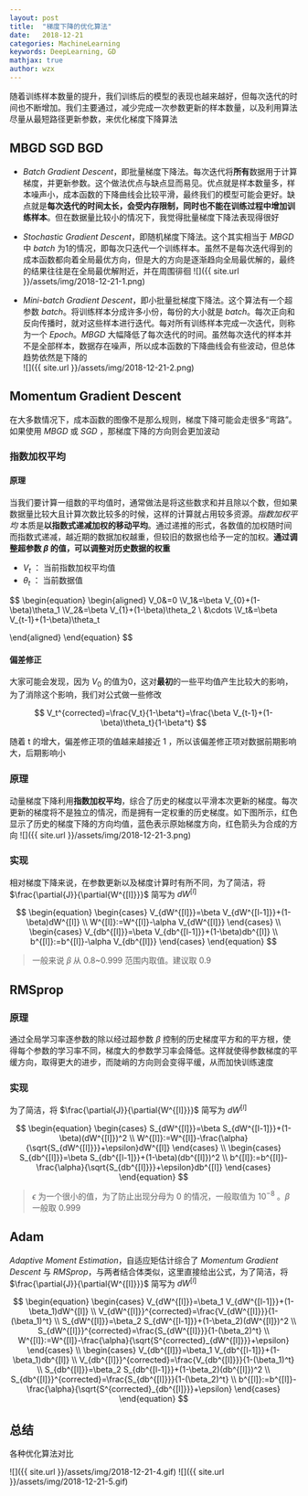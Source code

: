 ```yaml
---
layout: post
title:  "梯度下降的优化算法"
date:   2018-12-21
categories: MachineLearning
keywords: DeepLearning, GD
mathjax: true
author: wzx
---
```


随着训练样本数量的提升，我们训练后的模型的表现也越来越好，但每次迭代的时间也不断增加。我们主要通过，减少完成一次参数更新的样本数量，以及利用算法尽量从最短路径更新参数，来优化梯度下降算法





## MBGD SGD BGD
- *Batch Gradient Descent*，即批量梯度下降法。每次迭代将**所有**数据用于计算梯度，并更新参数。这个做法优点与缺点显而易见。优点就是样本数量多，样本噪声小，成本函数的下降曲线会比较平滑，最终我们的模型可能会更好。缺点就是**每次迭代的时间太长，会受内存限制，同时也不能在训练过程中增加训练样本**。但在数据量比较小的情况下，我觉得批量梯度下降法表现得很好  


- *Stochastic Gradient Descent*，即随机梯度下降法。这个其实相当于 *MBGD* 中 *batch* 为1的情况，即每次只迭代一个训练样本。虽然不是每次迭代得到的成本函数都向着全局最优方向，但是大的方向是逐渐趋向全局最优解的，最终的结果往往是在全局最优解附近，并在周围徘徊
![]({{ site.url }}/assets/img/2018-12-21-1.png)  


- *Mini-batch Gradient Descent*，即小批量批梯度下降法。这个算法有一个超参数 *batch*。将训练样本分成许多小份，每份的大小就是 *batch*。每次正向和反向传播时，就对这些样本进行迭代。每对所有训练样本完成一次迭代，则称为一个 *Epoch*。*MBGD* 大幅降低了每次迭代的时间。虽然每次迭代的样本并不是全部样本，数据存在噪声，所以成本函数的下降曲线会有些波动，但总体趋势依然是下降的  
![]({{ site.url }}/assets/img/2018-12-21-2.png)


## Momentum Gradient Descent
在大多数情况下，成本函数的图像不是那么规则，梯度下降可能会走很多“弯路”。如果使用 *MBGD* 或 *SGD* ，那梯度下降的方向则会更加波动

### 指数加权平均
#### 原理
当我们要计算一组数的平均值时，通常做法是将这些数求和并且除以个数，但如果数据量比较大且计算次数比较多的时候，这样的计算就占用较多资源。*指数加权平均* 本质是**以指数式递减加权的移动平均**。通过递推的形式，各数值的加权随时间而指数式递减，越近期的数据加权越重，但较旧的数据也给予一定的加权。**通过调整超参数 $\beta$ 的值，可以调整对历史数据的权重**
- $V_t$ ： 当前指数加权平均值
- $\theta_t$  ： 当前数据值   

$$
\begin{equation}
\begin{aligned}
V_0&=0
\\V_1&=\beta V_{0}+(1-\beta)\theta_1
\\V_2&=\beta V_{1}+(1-\beta)\theta_2
\\ &\cdots
\\V_t&=\beta V_{t-1}+(1-\beta)\theta_t

\end{aligned}
\end{equation}
$$

#### 偏差修正
大家可能会发现，因为 $V_0$ 的值为0，这对**最初**的一些平均值产生比较大的影响，为了消除这个影响，我们对公式做一些修改

$$
V_t^{corrected}=\frac{V_t}{1-\beta^t}=\frac{\beta V_{t-1}+(1-\beta)\theta_t}{1-\beta^t}
$$

随着 t 的增大，偏差修正项的值越来越接近 1 ，所以该偏差修正项对数据前期影响大，后期影响小

### 原理
动量梯度下降利用**指数加权平均**，综合了历史的梯度以平滑本次更新的梯度。每次更新的梯度将不是独立的情况，而是拥有一定权重的历史梯度。如下图所示，红色显示了历史的梯度下降的方向均值，蓝色表示原始梯度方向，红色箭头为合成的方向
![]({{ site.url }}/assets/img/2018-12-21-3.png)

### 实现
相对梯度下降来说，在参数更新以及梯度计算时有所不同，为了简洁，将 $\frac{\partial{J}}{\partial{W^{[l]}}}$ 简写为 $dW^{[l]}$

$$
\begin{equation}
\begin{cases}
V_{dW^{[l]}}=\beta V_{dW^{[l-1]}}+(1-\beta)dW^{[l]}
\\ W^{[l]}:=W^{[l]}-\alpha V_{dW^{[l]}}
\end{cases}
\\
\begin{cases}
V_{db^{[l]}}=\beta V_{db^{[l-1]}}+(1-\beta)db^{[l]}
\\ b^{[l]}:=b^{[l]}-\alpha V_{db^{[l]}}
\end{cases}
\end{equation}
$$

> 一般来说 𝛽 从 0.8~0.999 范围内取值。建议取 0.9

## RMSprop
### 原理
通过全局学习率逐参数的除以经过超参数 $\beta$ 控制的历史梯度平方和的平方根，使得每个参数的学习率不同，梯度大的参数学习率会降低。这样就使得参数梯度的平缓方向，取得更大的进步，而陡峭的方向则会变得平缓，从而加快训练速度
### 实现
为了简洁，将 $\frac{\partial{J}}{\partial{W^{[l]}}}$ 简写为 $dW^{[l]}$

$$
\begin{equation}
\begin{cases}
S_{dW^{[l]}}=\beta S_{dW^{[l-1]}}+(1-\beta)(dW^{[l]})^2
\\ W^{[l]}:=W^{[l]}-\frac{\alpha}{\sqrt{S_{dW^{[l]}}}+\epsilon}dW^{[l]}
\end{cases}
\\
\begin{cases}
S_{db^{[l]}}=\beta S_{db^{[l-1]}}+(1-\beta)(db^{[l]})^2
\\ b^{[l]}:=b^{[l]}-\frac{\alpha}{\sqrt{S_{db^{[l]}}}+\epsilon}db^{[l]}
\end{cases}
\end{equation}
$$

> $\epsilon$ 为一个很小的值，为了防止出现分母为 0 的情况，一般取值为 $10^{-8}$ 。$\beta$ 一般取 0.999

## Adam
*Adaptive Moment Estimation*，自适应矩估计综合了 *Momentum Gradient Descent* 与 *RMSprop*，与两者结合体类似，这里直接给出公式，为了简洁，将 $\frac{\partial{J}}{\partial{W^{[l]}}}$ 简写为 $dW^{[l]}$

$$
\begin{equation}
\begin{cases}
V_{dW^{[l]}}=\beta_1 V_{dW^{[l-1]}}+(1-\beta_1)dW^{[l]}
\\ V_{dW^{[l]}}^{corrected}=\frac{V_{dW^{[l]}}}{1-(\beta_1)^t}
\\ S_{dW^{[l]}}=\beta_2 S_{dW^{[l-1]}}+(1-\beta_2)(dW^{[l]})^2
\\ S_{dW^{[l]}}^{corrected}=\frac{S_{dW^{[l]}}}{1-(\beta_2)^t}
\\ W^{[l]}:=W^{[l]}-\frac{\alpha}{\sqrt{S^{corrected}_{dW^{[l]}}}+\epsilon}
\end{cases}
\\
\begin{cases}
V_{db^{[l]}}=\beta_1 V_{db^{[l-1]}}+(1-\beta_1)db^{[l]}
\\ V_{db^{[l]}}^{corrected}=\frac{V_{db^{[l]}}}{1-(\beta_1)^t}
\\ S_{db^{[l]}}=\beta_2 S_{db^{[l-1]}}+(1-\beta_2)(db^{[l]})^2
\\ S_{db^{[l]}}^{corrected}=\frac{S_{db^{[l]}}}{1-(\beta_2)^t}
\\ b^{[l]}:=b^{[l]}-\frac{\alpha}{\sqrt{S^{corrected}_{db^{[l]}}}+\epsilon}
\end{cases}
\end{equation}
$$

## 总结
各种优化算法对比

![]({{ site.url }}/assets/img/2018-12-21-4.gif)
![]({{ site.url }}/assets/img/2018-12-21-5.gif)
